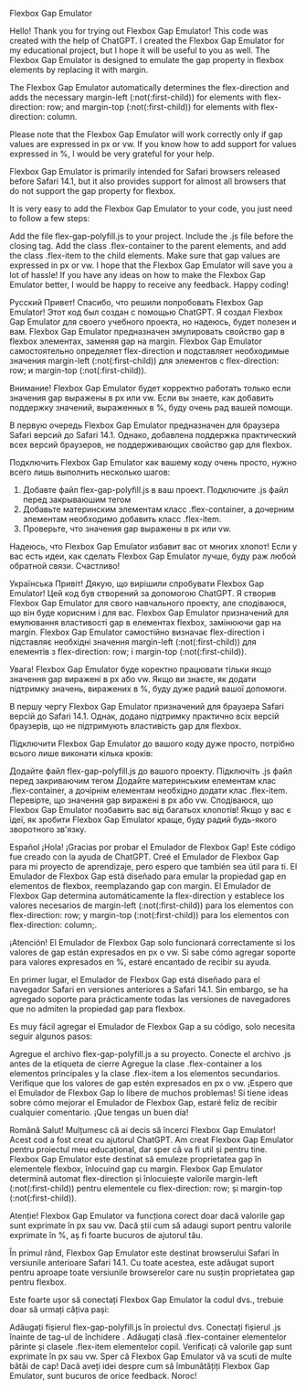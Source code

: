 Flexbox Gap Emulator

Hello! Thank you for trying out Flexbox Gap Emulator! This code was created with the help of ChatGPT. I created the Flexbox Gap Emulator for my educational project, but I hope it will be useful to you as well. The Flexbox Gap Emulator is designed to emulate the gap property in flexbox elements by replacing it with margin.

The Flexbox Gap Emulator automatically determines the flex-direction and adds the necessary margin-left (:not(:first-child)) for elements with flex-direction: row; and margin-top (:not(:first-child)) for elements with flex-direction: column.

Please note that the Flexbox Gap Emulator will work correctly only if gap values are expressed in px or vw. If you know how to add support for values expressed in %, I would be very grateful for your help.

Flexbox Gap Emulator is primarily intended for Safari browsers released before Safari 14.1, but it also provides support for almost all browsers that do not support the gap property for flexbox.

It is very easy to add the Flexbox Gap Emulator to your code, you just need to follow a few steps:

Add the file flex-gap-polyfill.js to your project. Include the .js file before the closing </body> tag.
Add the class .flex-container to the parent elements, and add the class .flex-item to the child elements.
Make sure that gap values are expressed in px or vw.
I hope that the Flexbox Gap Emulator will save you a lot of hassle! If you have any ideas on how to make the Flexbox Gap Emulator better, I would be happy to receive any feedback. Happy coding!



Русский
  Привет! Спасибо, что решили попробовать Flexbox Gap Emulator! Этот код был создан с помощью ChatGPT. Я создал Flexbox Gap Emulator для своего учебного проекта, но надеюсь, будет полезен и вам. Flexbox Gap Emulator предназначен эмулировать свойство gap в flexbox элементах, заменяя gap на margin. 
  Flexbox Gap Emulator самостоятельно определяет flex-direction и подставляет необходимые значения margin-left (:not(:first-child)) для элементов с flex-direction: row; и margin-top (:not(:first-child)). 
  
Внимание! Flexbox Gap Emulator будет корректно работать только если значения gap выражены в px или vw. Если вы знаете, как добавить поддержку значений, выраженных в %, буду очень рад вашей помощи.

В первую очередь Flexbox Gap Emulator предназначен для браузера Safari версий до Safari 14.1. Однако, добавлена поддержка практический всех версий браузеров, не поддерживающих свойство gap для flexbox.

Подключить Flexbox Gap Emulator как вашему коду очень просто, нужно всего лишь выполнить несколько шагов:
1) Добавте файл flex-gap-polyfill.js в ваш проект. Подключите .js файл перед закрываюшим тегом </body>
2) Добавьте материнским элементам класс .flex-container, а дочерним элементам необходимо добавить класс .flex-item.
3) Проверьте, что значения gap выражены в px или vw.

Надеюсь, что Flexbox Gap Emulator избавит вас от многих хлопот! Если у вас есть идеи, как сделать Flexbox Gap Emulator лучше, буду раж любой обратной связи. Счастливо!



Українська
Привіт! Дякую, що вирішили спробувати Flexbox Gap Emulator! Цей код був створений за допомогою ChatGPT. Я створив Flexbox Gap Emulator для свого навчального проекту, але сподіваюся, що він буде корисним і для вас. Flexbox Gap Emulator призначений для емулювання властивості gap в елементах flexbox, замінюючи gap на margin.
Flexbox Gap Emulator самостійно визначає flex-direction і підставляє необхідні значення margin-left (:not(:first-child)) для елементів з flex-direction: row; і margin-top (:not(:first-child)).

Увага! Flexbox Gap Emulator буде коректно працювати тільки якщо значення gap виражені в px або vw. Якщо ви знаєте, як додати підтримку значень, виражених в %, буду дуже радий вашої допомоги.

В першу чергу Flexbox Gap Emulator призначений для браузера Safari версій до Safari 14.1. Однак, додано підтримку практично всіх версій браузерів, що не підтримують властивість gap для flexbox.

Підключити Flexbox Gap Emulator до вашого коду дуже просто, потрібно всього лише виконати кілька кроків:

Додайте файл flex-gap-polyfill.js до вашого проекту. Підключіть .js файл перед закриваючим тегом </body>
Додайте материнським елементам клас .flex-container, а дочірнім елементам необхідно додати клас .flex-item.
Перевірте, що значення gap виражені в px або vw.
Сподіваюся, що Flexbox Gap Emulator позбавить вас від багатьох клопотів! Якщо у вас є ідеї, як зробити Flexbox Gap Emulator краще, буду радий будь-якого зворотного зв'язку.

Español
¡Hola! ¡Gracias por probar el Emulador de Flexbox Gap! Este código fue creado con la ayuda de ChatGPT. Creé el Emulador de Flexbox Gap para mi proyecto de aprendizaje, pero espero que también sea útil para ti. El Emulador de Flexbox Gap está diseñado para emular la propiedad gap en elementos de flexbox, reemplazando gap con margin.
El Emulador de Flexbox Gap determina automáticamente la flex-direction y establece los valores necesarios de margin-left (:not(:first-child)) para los elementos con flex-direction: row; y margin-top (:not(:first-child)) para los elementos con flex-direction: column;.

¡Atención! El Emulador de Flexbox Gap solo funcionará correctamente si los valores de gap están expresados en px o vw. Si sabe cómo agregar soporte para valores expresados en %, estaré encantado de recibir su ayuda.

En primer lugar, el Emulador de Flexbox Gap está diseñado para el navegador Safari en versiones anteriores a Safari 14.1. Sin embargo, se ha agregado soporte para prácticamente todas las versiones de navegadores que no admiten la propiedad gap para flexbox.

Es muy fácil agregar el Emulador de Flexbox Gap a su código, solo necesita seguir algunos pasos:

Agregue el archivo flex-gap-polyfill.js a su proyecto. Conecte el archivo .js antes de la etiqueta de cierre </body>
Agregue la clase .flex-container a los elementos principales y la clase .flex-item a los elementos secundarios.
Verifique que los valores de gap estén expresados en px o vw.
¡Espero que el Emulador de Flexbox Gap lo libere de muchos problemas! Si tiene ideas sobre cómo mejorar el Emulador de Flexbox Gap, estaré feliz de recibir cualquier comentario. ¡Que tengas un buen día!

Română
Salut! Mulțumesc că ai decis să încerci Flexbox Gap Emulator! Acest cod a fost creat cu ajutorul ChatGPT. Am creat Flexbox Gap Emulator pentru proiectul meu educațional, dar sper că va fi util și pentru tine. Flexbox Gap Emulator este destinat să emuleze proprietatea gap în elementele flexbox, înlocuind gap cu margin.
Flexbox Gap Emulator determină automat flex-direction și înlocuiește valorile margin-left (:not(:first-child)) pentru elementele cu flex-direction: row; și margin-top (:not(:first-child)).

Atenție! Flexbox Gap Emulator va funcționa corect doar dacă valorile gap sunt exprimate în px sau vw. Dacă știi cum să adaugi suport pentru valorile exprimate în %, aș fi foarte bucuros de ajutorul tău.

În primul rând, Flexbox Gap Emulator este destinat browserului Safari în versiunile anterioare Safari 14.1. Cu toate acestea, este adăugat suport pentru aproape toate versiunile browserelor care nu susțin proprietatea gap pentru flexbox.

Este foarte ușor să conectați Flexbox Gap Emulator la codul dvs., trebuie doar să urmați câțiva pași:

Adăugați fișierul flex-gap-polyfill.js în proiectul dvs. Conectați fișierul .js înainte de tag-ul de închidere </body>.
Adăugați clasă .flex-container elementelor părinte și clasele .flex-item elementelor copil.
Verificați că valorile gap sunt exprimate în px sau vw.
Sper că Flexbox Gap Emulator vă va scuti de multe bătăi de cap! Dacă aveți idei despre cum să îmbunătățiți Flexbox Gap Emulator, sunt bucuros de orice feedback. Noroc!
